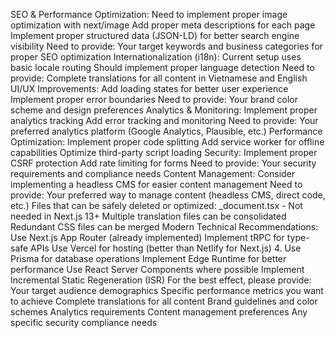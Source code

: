 SEO & Performance Optimization:
Need to implement proper image optimization with next/image
Add proper meta descriptions for each page
Implement proper structured data (JSON-LD) for better search engine visibility
Need to provide: Your target keywords and business categories for proper SEO optimization
Internationalization (i18n):
Current setup uses basic locale routing
Should implement proper language detection
Need to provide: Complete translations for all content in Vietnamese and English
UI/UX Improvements:
Add loading states for better user experience
Implement proper error boundaries
Need to provide: Your brand color scheme and design preferences
Analytics & Monitoring:
Implement proper analytics tracking
Add error tracking and monitoring
Need to provide: Your preferred analytics platform (Google Analytics, Plausible, etc.)
Performance Optimization:
Implement proper code splitting
Add service worker for offline capabilities
Optimize third-party script loading
Security:
Implement proper CSRF protection
Add rate limiting for forms
Need to provide: Your security requirements and compliance needs
Content Management:
Consider implementing a headless CMS for easier content management
Need to provide: Your preferred way to manage content (headless CMS, direct code, etc.)
Files that can be safely deleted or optimized:
_document.tsx - Not needed in Next.js 13+
Multiple translation files can be consolidated
Redundant CSS files can be merged
Modern Technical Recommendations:
Use Next.js App Router (already implemented)
Implement tRPC for type-safe APIs
Use Vercel for hosting (better than Netlify for Next.js)
4. Use Prisma for database operations
Implement Edge Runtime for better performance
Use React Server Components where possible
Implement Incremental Static Regeneration (ISR)
For the best effect, please provide:
Your target audience demographics
Specific performance metrics you want to achieve
Complete translations for all content
Brand guidelines and color schemes
Analytics requirements
Content management preferences
Any specific security compliance needs